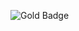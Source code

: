 ![Gold Badge](https://media-exp1.licdn.com/dms/image/sync/C4D27AQFfHkE_BNKD4A/articleshare-shrink_800/0/1622576526570?e=1622664000&v=beta&t=QFuGtsDwc0oAUuq3qu9KU7z0zChx_CXcgJEEnhnVqLc)
